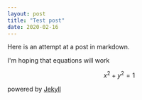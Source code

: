 ```yaml
---
layout: post
title: "Test post"
date: 2020-02-16
---
```


Here is an attempt at a post in markdown.

I'm hoping that equations will work

$$x^2 + y^2 = 1$$

powered by [Jekyll](http://jekyllrb.com)
